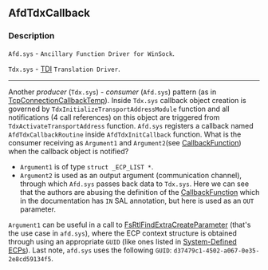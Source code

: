 ## AfdTdxCallback

### Description

`Afd.sys` - `Ancillary Function Driver for WinSock`.

`Tdx.sys` - [TDI](https://en.wikipedia.org/wiki/Transport_Driver_Interface) `Translation Driver`.

---

Another _producer_ (`Tdx.sys`) - _consumer_ (`Afd.sys`) pattern (as in [TcpConnectionCallbackTemp](../TcpConnectionCallbackTemp)). Inside `Tdx.sys` callback object creation is governed by `TdxInitializeTransportAddressModule` function and all notifications (4 call references) on this object are triggered from `TdxActivateTransportAddress` function. `Afd.sys` registers a callback named `AfdTdxCallbackRoutine` inside `AfdTdxInitCallback` function. What is the consumer receiving as `Argument1` and `Argument2`(see [CallbackFunction](https://docs.microsoft.com/en-us/windows-hardware/drivers/ddi/wdm/nf-wdm-exregistercallback)) when the callback object is notified?
- `Argument1` is of type `struct _ECP_LIST *`.
- `Argument2` is used as an output argument (communication channel), through which `Afd.sys` passes back data to `Tdx.sys`. Here we can see that the authors are abusing the definition of the [CallbackFunction](https://docs.microsoft.com/en-us/windows-hardware/drivers/ddi/wdm/nf-wdm-exregistercallback) which in the documentation has `IN` SAL annotation, but here is used as an `OUT` parameter.

`Argument1` can be useful in a call to [FsRtlFindExtraCreateParameter](https://docs.microsoft.com/en-us/windows-hardware/drivers/ddi/ntifs/nf-ntifs-fsrtlfindextracreateparameter) (that's the use case in `afd.sys`), where the ECP context structure is obtained through using an appropriate `GUID` (like ones listed in [System-Defined ECPs](https://docs.microsoft.com/en-us/windows-hardware/drivers/ifs/system-defined-ecps)). Last note, `afd.sys` uses the following `GUID`: `d37479c1-4502-a067-0e35-2e8cd59134f5`.
